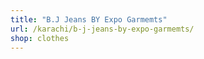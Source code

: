 ```yaml
---
title: "B.J Jeans BY Expo Garmemts"
url: /karachi/b-j-jeans-by-expo-garmemts/
shop: clothes
---
```

